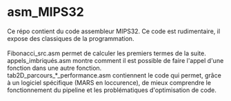 # asm_MIPS32
Ce répo contient du code assembleur MIPS32. Ce code est rudimentaire, il expose des classiques de la programmation.<br><br>
Fibonacci_src.asm permet de calculer les premiers termes de la suite.<br>
appels_imbriqués.asm montre comment il est possible de faire l'appel d'une fonction dans une autre fonction.<br>
tab2D_parcours_*_performance.asm contiennent le code qui permet, grâce à un logiciel spécifique (MARS en loccurence), de mieux comprendre le fonctionnement du pipeline et les problématiques d'optimisation de code.
